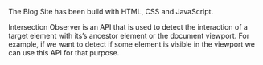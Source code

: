The Blog Site has been build with HTML, CSS and JavaScript.

Intersection Observer is an API that is used to detect the interaction of a target element with its’s ancestor element or the document viewport. For example, if we want to detect if some element is visible in the viewport we can use this API for that purpose.